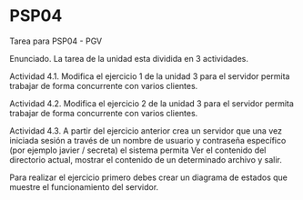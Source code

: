 # PSP04
Tarea para PSP04 - PGV

Enunciado.
La tarea de la unidad esta dividida en 3 actividades.

Actividad 4.1. Modifica el ejercicio 1 de la unidad 3 para el servidor permita trabajar de forma concurrente con varios clientes.

Actividad 4.2. Modifica el ejercicio 2 de la unidad 3 para el servidor permita trabajar de forma concurrente con varios clientes.

Actividad 4.3. A partir del ejercicio anterior crea un servidor que una vez iniciada sesión a través de un nombre de usuario y contraseña específico (por ejemplo javier / secreta) el sistema permita Ver el contenido del directorio actual, mostrar el contenido de un determinado archivo y salir.

Para realizar el ejercicio primero debes crear un diagrama de estados que muestre el funcionamiento del servidor.
